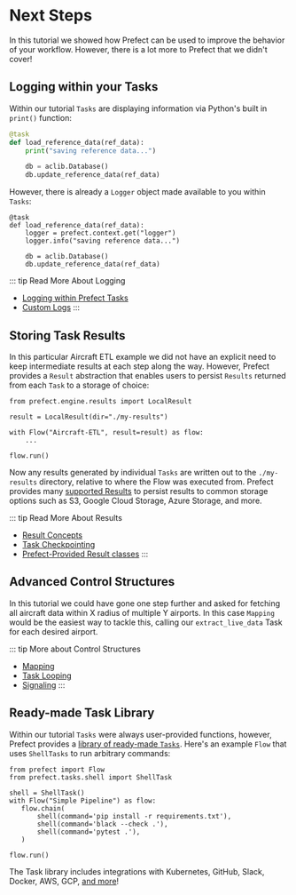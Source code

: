# Next Steps

In this tutorial we showed how Prefect can be used to improve the behavior of your workflow. However, there is a lot more to Prefect that we didn't cover!

## Logging within your Tasks

Within our tutorial `Tasks` are displaying information via Python's built in `print()` function:

```python
@task
def load_reference_data(ref_data):
    print("saving reference data...")

    db = aclib.Database()
    db.update_reference_data(ref_data)
```

However, there is already a `Logger` object made available to you within `Tasks`:

```python{3,4}
@task
def load_reference_data(ref_data):
    logger = prefect.context.get("logger")
    logger.info("saving reference data...")

    db = aclib.Database()
    db.update_reference_data(ref_data)
```
::: tip Read More About Logging
- [Logging within Prefect Tasks](/core/concepts/logging.html#logging)
- [Custom Logs](/core/advanced_tutorials/custom-logs.html)
:::

## Storing Task Results

In this particular Aircraft ETL example we did not have an explicit need to keep intermediate results at each step along the way. However, Prefect provides a `Result` abstraction that enables users to persist `Results` returned from each `Task` to a storage of choice:

```python{1,3}
from prefect.engine.results import LocalResult

result = LocalResult(dir="./my-results")

with Flow("Aircraft-ETL", result=result) as flow:
    ...

flow.run()
```

Now any results generated by individual `Tasks` are written out to the `./my-results` directory, relative to where the Flow was executed from. Prefect provides many [supported Results](/api/latest/engine/results.html) to persist results to common storage options such as S3, Google Cloud Storage, Azure Storage, and more. 

::: tip Read More About Results
- [Result Concepts](/core/concepts/results.html)
- [Task Checkpointing](/core/concepts/persistence.html#checkpointing)
- [Prefect-Provided Result classes](/api/latest/engine/results.html)
:::

## Advanced Control Structures

In this tutorial we could have gone one step further and asked for fetching all aircraft data within X radius of multiple Y airports. In this case `Mapping` would be the easiest way to tackle this, calling our `extract_live_data` Task for each desired airport. 

::: tip More about Control Structures
- [Mapping](/core/concepts/mapping.html#mapping)
- [Task Looping](/core/examples/task_looping.html#task-looping)
- [Signaling](/core/getting_started/next-steps.html#signals)
:::

## Ready-made Task Library

Within our tutorial `Tasks` were always user-provided functions, however, Prefect provides a [library of ready-made `Tasks`](/core/task_library/overview.html). Here's an example `Flow` that uses `ShellTasks` to run arbitrary commands:

```python{2,4,7-9}
from prefect import Flow
from prefect.tasks.shell import ShellTask
 
shell = ShellTask()
with Flow("Simple Pipeline") as flow:
   flow.chain(
       shell(command='pip install -r requirements.txt'),
       shell(command='black --check .'),
       shell(command='pytest .'),
   )
 
flow.run()
```

The Task library includes integrations with Kubernetes, GitHub, Slack, Docker, AWS, GCP, [and more](/core/task_library/)!

